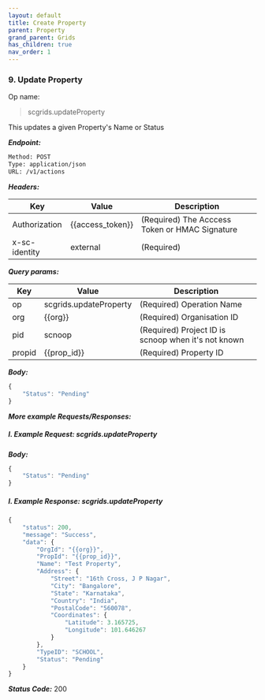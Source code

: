 ```yaml
---
layout: default
title: Create Property
parent: Property
grand_parent: Grids
has_children: true
nav_order: 1
---
```



### 9. Update Property


Op name: 

> scgrids.updateProperty

This updates a given Property's Name or Status


***Endpoint:***

```bash
Method: POST
Type: application/json
URL: /v1/actions
```


***Headers:***

| Key | Value | Description |
| --- | ------|-------------|
| Authorization | {{access_token}} | (Required) The Acccess Token or HMAC Signature |
| x-sc-identity | external | (Required) |



***Query params:***

| Key | Value | Description |
| --- | ------|-------------|
| op | scgrids.updateProperty | (Required) Operation Name |
| org | {{org}} | (Required) Organisation ID |
| pid | scnoop | (Required) Project ID is scnoop when it's not known |
| propid | {{prop_id}} | (Required) Property ID |



***Body:***

```js        
{
    "Status": "Pending"
}
```



***More example Requests/Responses:***


##### I. Example Request: scgrids.updateProperty

***Body:***

```js        
{
    "Status": "Pending"
}
```

##### I. Example Response: scgrids.updateProperty
```js
{
    "status": 200,
    "message": "Success",
    "data": {
        "OrgId": "{{org}}",
        "PropId": "{{prop_id}}",
        "Name": "Test Property",
        "Address": {
            "Street": "16th Cross, J P Nagar",
            "City": "Bangalore",
            "State": "Karnataka",
            "Country": "India",
            "PostalCode": "560078",
            "Coordinates": {
                "Latitude": 3.165725,
                "Longitude": 101.646267
            }
        },
        "TypeID": "SCHOOL",
        "Status": "Pending"
    }
}
```


***Status Code:*** 200

<br>